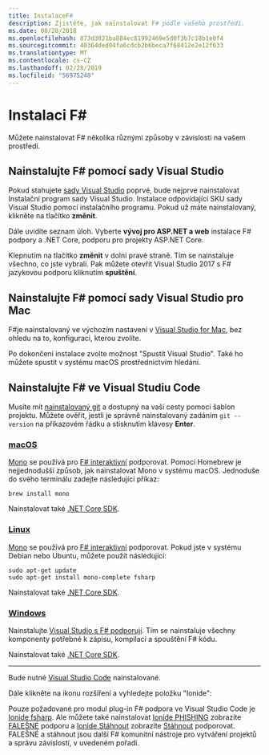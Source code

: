 ```yaml
---
title: InstalaceF#
description: Zjistěte, jak nainstalovat F# podle vašeho prostředí.
ms.date: 08/28/2018
ms.openlocfilehash: 873d3021ba884ec81992469e5d0f3b7c18b1e0f4
ms.sourcegitcommit: 40364ded04fa6cdcb2b6beca7f68412e2e12f633
ms.translationtype: MT
ms.contentlocale: cs-CZ
ms.lasthandoff: 02/28/2019
ms.locfileid: "56975248"
---
```

# <a name="install-f"></a>Instalaci F\#

Můžete nainstalovat F# několika různými způsoby v závislosti na vašem prostředí.

## <a name="install-f-with-visual-studio"></a>Nainstalujte F# pomocí sady Visual Studio

Pokud stahujete [sady Visual Studio](https://visualstudio.microsoft.com/) poprvé, bude nejprve nainstalovat Instalační program sady Visual Studio. Instalace odpovídající SKU sady Visual Studio pomocí instalačního programu. Pokud už máte nainstalovaný, klikněte na tlačítko **změnit**.

Dále uvidíte seznam úloh. Vyberte **vývoj pro ASP.NET a web** instalace F# podpory a .NET Core, podporu pro projekty ASP.NET Core.

Klepnutím na tlačítko **změnit** v dolní pravé straně.  Tím se nainstaluje všechno, co jste vybrali. Pak můžete otevřít Visual Studio 2017 s F# jazykovou podporu kliknutím **spuštění**.

## <a name="install-f-with-visual-studio-for-mac"></a>Nainstalujte F# pomocí sady Visual Studio pro Mac

F#je nainstalovaný ve výchozím nastavení v [Visual Studio for Mac](https://visualstudio.microsoft.com/vs/mac/), bez ohledu na to, konfiguraci, kterou zvolíte.

Po dokončení instalace zvolte možnost "Spustit Visual Studio". Také ho můžete spustit v systému macOS prostřednictvím hledání.

## <a name="install-f-with-visual-studio-code"></a>Nainstalujte F# ve Visual Studiu Code

Musíte mít [nainstalovaný git](https://git-scm.com/download) a dostupný na vaší cesty pomocí šablon projektu. Můžete ověřit, jestli je správně nainstalovaný zadáním `git --version` na příkazovém řádku a stisknutím klávesy **Enter**.

### <a name="macostabmacos"></a>[macOS](#tab/macos)

[Mono](https://www.mono-project.com) se používá pro [ F# interaktivní](../tutorials/fsharp-interactive/index.md) podporovat. Pomocí Homebrew je nejjednodušší způsob, jak nainstalovat Mono v systému macOS. Jednoduše do svého terminálu zadejte následující příkaz:

```console
brew install mono
```

Nainstalovat také [.NET Core SDK](https://www.microsoft.com/net/download).

### <a name="linuxtablinux"></a>[Linux](#tab/linux)

[Mono](https://www.mono-project.com) se používá pro [ F# interaktivní](../tutorials/fsharp-interactive/index.md) podporovat. Pokud jste v systému Debian nebo Ubuntu, můžete použít následující:

```console
sudo apt-get update
sudo apt-get install mono-complete fsharp
```

Nainstalovat také [.NET Core SDK](https://www.microsoft.com/net/download).

### <a name="windowstabwindows"></a>[Windows](#tab/windows)

Nainstalujte [Visual Studio s F# podporují](#install-f-with-visual-studio). Tím se nainstaluje všechny komponenty potřebné k zápisu, kompilaci a spouštění F# kódu.

Nainstalovat také [.NET Core SDK](https://www.microsoft.com/net/download/).

---

Bude nutné [Visual Studio Code](https://code.visualstudio.com) nainstalované.

Dále klikněte na ikonu rozšíření a vyhledejte položku "Ionide":

Pouze požadované pro modul plug-in F# podpora ve Visual Studio Code je [Ionide fsharp](https://marketplace.visualstudio.com/items?itemName=Ionide.Ionide-fsharp). Ale můžete také nainstalovat [Ionide PHISHING](https://marketplace.visualstudio.com/items?itemName=Ionide.Ionide-FAKE) zobrazíte [FALEŠNÉ](https://fsharp.github.io/FAKE/) podporu a [Ionide Stáhnout](https://marketplace.visualstudio.com/items?itemName=Ionide.Ionide-Paket) zobrazíte [Stáhnout](https://fsprojects.github.io/Paket/) podporovat. FALEŠNÉ a stáhnout jsou další F# komunitní nástroje pro vytváření projektů a správu závislostí, v uvedeném pořadí.

